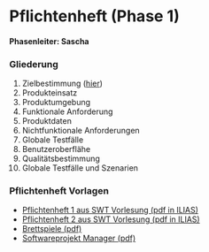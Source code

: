 # Pflichtenheft (Phase 1)
#### Phasenleiter: Sascha

### Gliederung
1. Zielbestimmung ([hier](1_zielbestimmung_entwurf.md))
2. Produkteinsatz
3. Produktumgebung
4. Funktionale Anforderung
5. Produktdaten
6. Nichtfunktionale Anforderungen
7. Globale Testfälle
8. Benutzeroberflähe
9. Qualitätsbestimmung
10. Globale Testfälle und Szenarien

### Pflichtenheft Vorlagen
* [Pflichtenheft 1 aus SWT Vorlesung (pdf in ILIAS)](https://ilias.studium.kit.edu/ilias.php?ref_id=435203&cmd=sendfile&cmdClass=ilrepositorygui&cmdNode=ed&baseClass=ilRepositoryGUI)
* [Pflichtenheft 2 aus SWT Vorlesung (pdf in ILIAS)](https://ilias.studium.kit.edu/ilias.php?ref_id=435204&cmd=sendfile&cmdClass=ilrepositorygui&cmdNode=ed&baseClass=ilRepositoryGUI)
* [Brettspiele (pdf)](http://hm.hgesser.de/ig-ws2008/folien/Pflichtenheft.pdf)
* [Softwareprojekt Manager (pdf)](http://web.fhnw.ch/personenseiten/rolf.dornberger/Documents/Lectures/swe/Stuff/PflichtenheftSoftwareManager.pdf)
